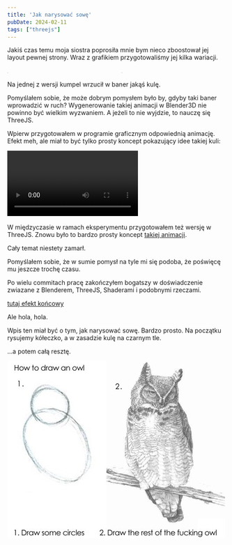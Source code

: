 ```yaml
---
title: 'Jak narysować sowę'
pubDate: 2024-02-11
tags: ["threejs"]
---
```


Jakiś czas temu moja siostra poprosiła mnie bym nieco zboostował jej layout pewnej strony.
Wraz z grafikiem przygotowaliśmy jej kilka wariacji.

<style>
  .images-2 {
    display: grid;
    grid-template-columns: 1fr 1fr;
    gap: 20px;
  }
  .images-2 img {
    border: 1px solid #ddd;
  }
</style>
<div class="images-2">
  <a href="/blog/jak-narysowac-sowe/lay1.jpg"><img src="/blog/jak-narysowac-sowe/lay1.jpg" class="img-border" alt=""></a>
  <a href="/blog/jak-narysowac-sowe/lay2.jpg"><img src="/blog/jak-narysowac-sowe/lay2.jpg" class="img-border" alt=""></a>
</div>

Na jednej z wersji kumpel wrzucił w baner jakąś kulę.

Pomyślałem sobie, że może dobrym pomysłem było by, gdyby taki baner wprowadzić w ruch? Wygenerowanie takiej animacji w Blender3D nie powinno być wielkim wyzwaniem. A jeżeli to nie wyjdzie, to nauczę się ThreeJS.

Wpierw przygotowałem w programie graficznym odpowiednią animację. Efekt meh, ale miał to być tylko prosty koncept pokazujący idee takiej kuli:

<video controls mute>
  <source src="/blog/jak-narysowac-sowe/test0001.mp4">
</video>

W międzyczasie w ramach eksperymentu przygotowałem też wersję w ThreeJS. Znowu było to bardzo prosty koncept <a href="/blog/jak-narysowac-sowe/demo/index.html" target="_blank">takiej animacji</a>.

Cały temat niestety zamarł.

Pomyślałem sobie, że w sumie pomysł na tyle mi się podoba, że poświęcę mu jeszcze trochę czasu.

Po wielu commitach pracę zakończyłem bogatszy w doświadczenie zwiazane z Blenderem, ThreeJS, Shaderami i podobnymi rzeczami.

<a href="https://portfolio.domanart.pl" target="_blank" class="demo">tutaj efekt końcowy</a>

Ale hola, hola.

Wpis ten miał być o tym, jak narysować sowę. Bardzo prosto. Na początku rysujemy kółeczko, a w zasadzie kulę na czarnym tle.

...a potem całą resztę.

![](./how-to-draw-an-owl.jpg)






